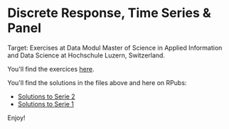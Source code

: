 # Discrete Response, Time Series & Panel 
Target: Exercises at Data Modul Master of Science in Applied Information and Data Science at Hochschule Luzern, Switzerland.

You'll find the exercices [here](https://www.evernote.com/l/Ai-mGPrPkz9JNIxFJ_7SG6oZ5c6vaSCvt1w/).

You'll find the solutions in the files above and here on RPubs:
- [Solutions to Serie 2](https://rpubs.com/ramon_schildknecht/hslu_rtp_series1)
- [Solutions to Serie 1](https://rpubs.com/ramon_schildknecht/hslu_rtp_series2)

Enjoy!
